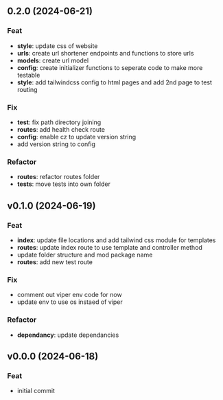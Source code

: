 ## 0.2.0 (2024-06-21)

### Feat

- **style**: update css of website
- **urls**: create url shortener endpoints and functions to store urls
- **models**: create url model
- **config**: create initializer functions to seperate code to make more testable
- **style**: add tailwindcss config to html pages and add 2nd page to test routing

### Fix

- **test**: fix path directory joining
- **routes**: add health check route
- **config**: enable cz to update version string
- add version string to config

### Refactor

- **routes**: refactor routes folder
- **tests**: move tests into own folder

## v0.1.0 (2024-06-19)

### Feat

- **index**: update file locations and add tailwind css module for templates
- **routes**: update index route to use template and controller method
- update folder structure and mod package name
- **routes**: add new test route

### Fix

- comment out viper env code for now
- update env to use os instaed of viper

### Refactor

- **dependancy**: update dependancies

## v0.0.0 (2024-06-18)

### Feat

- initial commit
